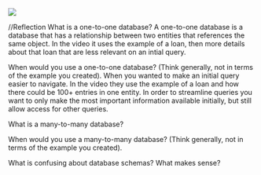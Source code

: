 <img src ='../imgs/gameschema.png'>


//Reflection
What is a one-to-one database?
A one-to-one database is a database that has a relationship between two entities that references the same object.  In the video it uses the example of a loan, then more details about that loan that are less relevant on an intial query.

When would you use a one-to-one database? (Think generally, not in terms of the example you created).
When you wanted to make an initial query easier to navigate.  In the video they use the example of a loan and how there could be 100+ entries in one entity.  In order to streamline queries you want to only make the most important information available initially, but still allow access for other queries.

What is a many-to-many database?


When would you use a many-to-many database? (Think generally, not in terms of the example you created).

What is confusing about database schemas? What makes sense?